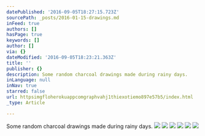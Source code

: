 ```yaml
---
datePublished: '2016-09-05T18:27:15.723Z'
sourcePath: _posts/2016-01-15-drawings.md
inFeed: true
authors: []
hasPage: true
keywords: []
author: []
via: {}
dateModified: '2016-09-05T18:23:21.363Z'
title: ''
publisher: {}
description: Some random charcoal drawings made during rainy days.
inLanguage: null
inNav: true
starred: false
url: httpsimgfloherokuappcomgraphvahj1thiexotiemo897e57b5/index.html
_type: Article

---
```

Some random charcoal drawings made during rainy days.
![](https://s3-us-west-2.amazonaws.com/the-grid-img/p/4a7f131433a59a715e12a74f3a640d58af0e2a1e.jpg)
![](https://s3-us-west-2.amazonaws.com/the-grid-img/p/58d3ec912e2f0ec4aad9c564dcf9feacb6382dca.jpg)
![](https://s3-us-west-2.amazonaws.com/the-grid-img/p/beeca8d11609c5a5c9fcb6788be50cd7da73d955.jpg)
![](https://s3-us-west-2.amazonaws.com/the-grid-img/p/2fa574e29c256203fb378a4736aa73209c8b3fd6.jpg)
![](https://s3-us-west-2.amazonaws.com/the-grid-img/p/203a19ed1e6fde7bb2730aaa54b02c125c8a465b.jpg)
![](https://s3-us-west-2.amazonaws.com/the-grid-img/p/7caf060f2246cba7516613e77278643289c29d7d.jpg)